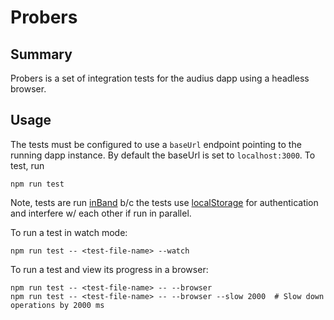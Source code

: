 # Probers
## Summary
Probers is a set of integration tests for the audius dapp using a headless browser.

## Usage
The tests must be configured to use a `baseUrl` endpoint pointing to the running dapp instance. By default the baseUrl is set to `localhost:3000`. To test, run  
```
npm run test
```

Note, tests are run [inBand](https://jestjs.io/docs/en/cli#runinband) b/c the tests use [localStorage](https://developer.mozilla.org/en-US/docs/Web/API/Window/localStorage) for authentication and interfere w/ each other if run in parallel. 

To run a test in watch mode:  
```
npm run test -- <test-file-name> --watch
```

To run a test and view its progress in a browser:
```
npm run test -- <test-file-name> -- --browser
npm run test -- <test-file-name> -- --browser --slow 2000  # Slow down operations by 2000 ms
```